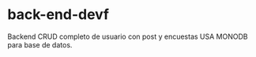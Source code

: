 # back-end-devf
Backend CRUD completo de usuario con post y encuestas
USA MONODB para base de datos. 
